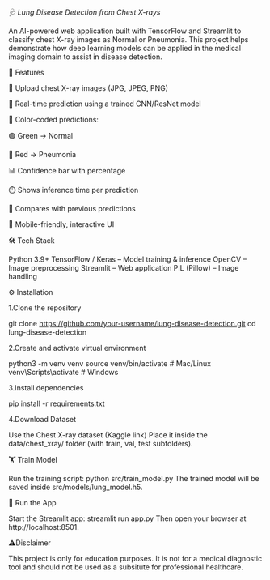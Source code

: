 *🩺 Lung Disease Detection from Chest X-rays*

An AI-powered web application built with TensorFlow and Streamlit to classify chest X-ray images as Normal or Pneumonia.
This project helps demonstrate how deep learning models can be applied in the medical imaging domain to assist in disease detection.



🚀 Features

📂 Upload chest X-ray images (JPG, JPEG, PNG)

🔎 Real-time prediction using a trained CNN/ResNet model

🎨 Color-coded predictions:

🟢 Green → Normal

🔴 Red → Pneumonia

📊 Confidence bar with percentage

⏱️ Shows inference time per prediction

🔄 Compares with previous predictions

📱 Mobile-friendly, interactive UI



🛠️ Tech Stack

Python 3.9+
TensorFlow / Keras – Model training & inference
OpenCV – Image preprocessing
Streamlit – Web application
PIL (Pillow) – Image handling



⚙️ Installation

1.Clone the repository

git clone https://github.com/your-username/lung-disease-detection.git
cd lung-disease-detection

2.Create and activate virtual environment

python3 -m venv venv
source venv/bin/activate   # Mac/Linux
venv\Scripts\activate      # Windows

3.Install dependencies

pip install -r requirements.txt

4.Download Dataset

Use the Chest X-ray dataset (Kaggle link)
Place it inside the data/chest_xray/ folder (with train, val, test subfolders).

🏋️ Train Model

Run the training script:
python src/train_model.py
The trained model will be saved inside src/models/lung_model.h5.

🔮 Run the App

Start the Streamlit app:
streamlit run app.py
Then open your browser at http://localhost:8501.

⚠️Disclaimer

This project is only for education purposes.
It is not for a medical diagnostic tool and should not be used as a subsitute for professional healthcare.
